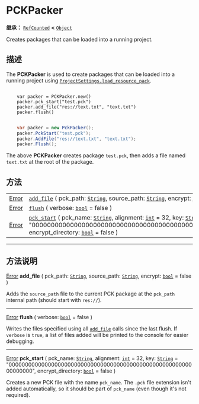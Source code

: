 <!-- ⚠ 请勿编辑本文件 ⚠ -->
<!-- 本文档使用脚本从 WeDot 引擎源码仓库生成。 -->
<!-- 生成脚本：https://github.com/WeDot-Engine/WeDot/tree/4.3/doc/tools/make_md.py； -->
<!-- 原文件：https://github.com/WeDot-Engine/WeDot/tree/4.3/doc/classes/PCKPacker.xml。 -->

<div id="_class_pckpacker"></div>

# PCKPacker

**继承：** [`RefCounted`](class_refcounted.md) **<** [`Object`](class_object.md)

Creates packages that can be loaded into a running project.

## 描述

The **PCKPacker** is used to create packages that can be loaded into a running project using [`ProjectSettings.load_resource_pack`](class_projectsettings.md#class_projectsettings_method_load_resource_pack).



```gdscript

    var packer = PCKPacker.new()
    packer.pck_start("test.pck")
    packer.add_file("res://text.txt", "text.txt")
    packer.flush()
```

```csharp

    var packer = new PckPacker();
    packer.PckStart("test.pck");
    packer.AddFile("res://text.txt", "text.txt");
    packer.Flush();
```



The above **PCKPacker** creates package `test.pck`, then adds a file named `text.txt` at the root of the package.





## 方法

|||
|:-:|:--|
| [Error](#enum_@globalscope_error) | [`add_file`](class_pckpacker.md#class_pckpacker_method_add_file) ( pck_path: [`String`](class_string.md), source_path: [`String`](class_string.md), encrypt: [`bool`](class_bool.md) = false )                                                                                                                 |
| [Error](#enum_@globalscope_error) | [`flush`](class_pckpacker.md#class_pckpacker_method_flush) ( verbose: [`bool`](class_bool.md) = false )                                                                                                                                                                                                        |
| [Error](#enum_@globalscope_error) | [`pck_start`](class_pckpacker.md#class_pckpacker_method_pck_start) ( pck_name: [`String`](class_string.md), alignment: [`int`](class_int.md) = 32, key: [`String`](class_string.md) = "0000000000000000000000000000000000000000000000000000000000000000", encrypt_directory: [`bool`](class_bool.md) = false ) |

<!-- rst-class:: classref-section-separator -->

---

## 方法说明

<div id="_class_pckpacker_method_add_file"></div>

[Error](#enum_@globalscope_error) **add_file** ( pck_path: [`String`](class_string.md), source_path: [`String`](class_string.md), encrypt: [`bool`](class_bool.md) = false )<div id="class_pckpacker_method_add_file"></div>

Adds the `source_path` file to the current PCK package at the `pck_path` internal path (should start with `res://`).

<!-- rst-class:: classref-item-separator -->

---

<div id="_class_pckpacker_method_flush"></div>

[Error](#enum_@globalscope_error) **flush** ( verbose: [`bool`](class_bool.md) = false )<div id="class_pckpacker_method_flush"></div>

Writes the files specified using all [`add_file`](class_pckpacker.md#class_pckpacker_method_add_file) calls since the last flush. If `verbose` is `true`, a list of files added will be printed to the console for easier debugging.

<!-- rst-class:: classref-item-separator -->

---

<div id="_class_pckpacker_method_pck_start"></div>

[Error](#enum_@globalscope_error) **pck_start** ( pck_name: [`String`](class_string.md), alignment: [`int`](class_int.md) = 32, key: [`String`](class_string.md) = "0000000000000000000000000000000000000000000000000000000000000000", encrypt_directory: [`bool`](class_bool.md) = false )<div id="class_pckpacker_method_pck_start"></div>

Creates a new PCK file with the name `pck_name`. The `.pck` file extension isn't added automatically, so it should be part of `pck_name` (even though it's not required).

[^virtual]: 本方法通常需要用户覆盖才能生效。
[^const]: 本方法无副作用，不会修改该实例的任何成员变量。
[^vararg]: 本方法除了能接受在此处描述的参数外，还能够继续接受任意数量的参数。
[^constructor]: 本方法用于构造某个类型。
[^static]: 调用本方法无需实例，可直接使用类名进行调用。
[^operator]: 本方法描述的是使用本类型作为左操作数的有效运算符。
[^bitfield]: 这个值是由下列位标志构成位掩码的整数。
[^void]: 无返回值。

